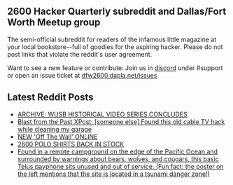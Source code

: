 ## 2600 Hacker Quarterly subreddit and Dallas/Fort Worth Meetup group
The semi-official subreddit for readers of the infamous little magazine at your local bookstore--full of goodies for the aspiring hacker. Please do not post links that violate the reddit's user agreement.

Want to see a new feature or contribute: 
Join us in [discord](https://dfw2600.dapla.net/chat) under #support or open an issue ticket at [dfw2600.dapla.net/issues](https://dfw2600.dapla.net/issues)

## Latest Reddit Posts
<!-- BLOG-POST-LIST:START -->
- [ARCHIVE: WUSB HISTORICAL VIDEO SERIES CONCLUDES](https://2600.com/content/archive-wusb-historical-video-series-concludes)
- [Blast from the Past XPost: [someone else] Found this old cable TV hack while cleaning my garage](https://www.reddit.com/r/2600/comments/13x31uh/blast_from_the_past_xpost_someone_else_found_this/)
- [NEW 'Off The Wall' ONLINE](https://2600.com/wall/30-05-2023)
- [2600 POLO SHIRTS BACK IN STOCK](https://2600.com/content/2600-polo-shirts-back-stock)
- [Found in a remote campground on the edge of the Pacific Ocean and surrounded by warnings about bears, wolves, and cougars, this basic Telus payphone sits unused and out of service. (Fun fact: the poster on the left mentions that the site is located in a tsunami danger zone!)](https://www.reddit.com/r/2600/comments/13vs69f/found_in_a_remote_campground_on_the_edge_of_the/)
<!-- BLOG-POST-LIST:END -->
